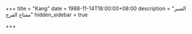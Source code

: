 +++
title = "Kang"
date = 1988-11-14T18:00:00+08:00
description = "الصبر مفتاح الفرج"
hidden_sidebar = true

+++

